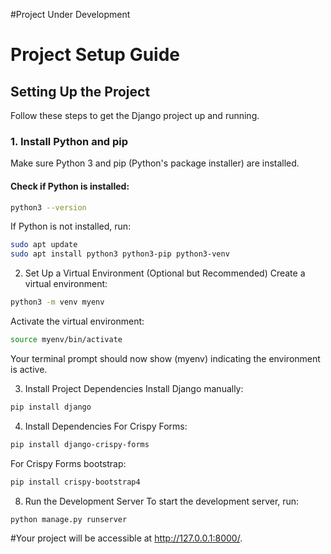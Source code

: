 #Project Under Development

# Project Setup Guide

## Setting Up the Project

Follow these steps to get the Django project up and running.

### 1. Install Python and pip

Make sure Python 3 and pip (Python's package installer) are installed.

#### Check if Python is installed:
```bash
python3 --version
```

If Python is not installed, run:
```bash
sudo apt update
sudo apt install python3 python3-pip python3-venv
```

2. Set Up a Virtual Environment (Optional but Recommended)
Create a virtual environment:
```bash
python3 -m venv myenv
```

Activate the virtual environment:
```bash
source myenv/bin/activate
```

Your terminal prompt should now show (myenv) indicating the environment is active.

3. Install Project Dependencies
Install Django manually:
```bash
pip install django
```

4. Install Dependencies 
For Crispy Forms:
```bash
pip install django-crispy-forms
```
For Crispy Forms bootstrap:
```bash
pip install crispy-bootstrap4
```

8. Run the Development Server
To start the development server, run:
```bash
python manage.py runserver
```

#Your project will be accessible at http://127.0.0.1:8000/.
